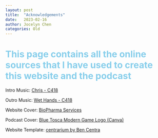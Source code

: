 ```yaml
---
layout: post
title:  "Acknowledgements"
date:   2023-02-16
author: Jocelyn Chen
categories: Old
---
```

# <span style="color:skyblue">This page contains all the online sources that I have used to create this website and the podcast</span>
Intro Music: [Chris - C418](https://c418.org/albums/minecraft-volume-alpha/)

Outro Music: [Wet Hands - C418](https://c418.org/albums/minecraft-volume-alpha/)

Website Cover: [BioPharma Services](https://www.biopharmaservices.com/blog/biostatistics-in-public-health/)

Podcast Cover: [Blue Tosca Modern Game Logo (Canva)](https://www.canva.com/templates/EAFH8RL8yxg-blue-tosca-modern-game-logo/)

Website Template: [centrarium by Ben Centra](https://github.com/bencentra/centrarium)

